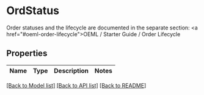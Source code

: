 # OrdStatus

Order statuses and the lifecycle are documented in the separate section: <a href=\"#oeml-order-lifecycle\">OEML / Starter Guide / Order Lifecycle</a> 
## Properties
Name | Type | Description | Notes
------------ | ------------- | ------------- | -------------

[[Back to Model list]](../README.md#documentation-for-models) [[Back to API list]](../README.md#documentation-for-api-endpoints) [[Back to README]](../README.md)


